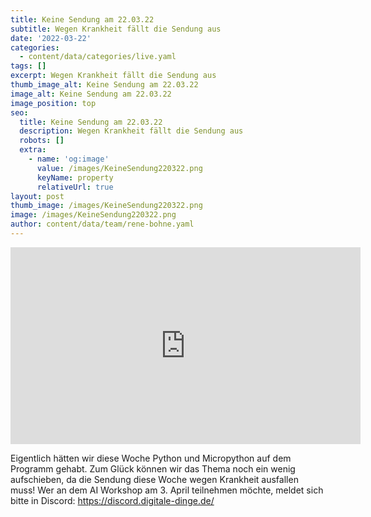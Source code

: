 ```yaml
---
title: Keine Sendung am 22.03.22
subtitle: Wegen Krankheit fällt die Sendung aus
date: '2022-03-22'
categories:
  - content/data/categories/live.yaml
tags: []
excerpt: Wegen Krankheit fällt die Sendung aus
thumb_image_alt: Keine Sendung am 22.03.22
image_alt: Keine Sendung am 22.03.22
image_position: top
seo:
  title: Keine Sendung am 22.03.22
  description: Wegen Krankheit fällt die Sendung aus
  robots: []
  extra:
    - name: 'og:image'
      value: /images/KeineSendung220322.png
      keyName: property
      relativeUrl: true
layout: post
thumb_image: /images/KeineSendung220322.png
image: /images/KeineSendung220322.png
author: content/data/team/rene-bohne.yaml
---
```

<iframe width="560" height="315"
src="https://www.youtube.com/embed/9h_SBTC3HNI?modestbranding=1"
frameborder="0" allow="accelerometer; autoplay; encrypted-media;
gyroscope; picture-in-picture" allowfullscreen>\\\</iframe>

Eigentlich hätten wir diese Woche Python und Micropython auf dem Programm gehabt. Zum Glück können wir das Thema noch ein wenig aufschieben, da die Sendung diese Woche wegen Krankheit ausfallen muss!
Wer an dem AI Workshop am 3. April teilnehmen möchte, meldet sich bitte in Discord: https://discord.digitale-dinge.de/